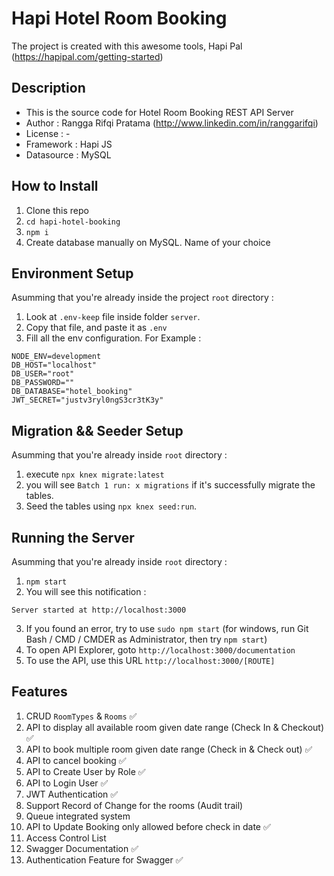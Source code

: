 # Hapi Hotel Room Booking

The project is created with this awesome tools, Hapi Pal (https://hapipal.com/getting-started)

## Description

- This is the source code for Hotel Room Booking REST API Server
- Author : Rangga Rifqi Pratama (http://www.linkedin.com/in/ranggarifqi)
- License : -
- Framework : Hapi JS
- Datasource : MySQL

## How to Install

1. Clone this repo
3. `cd hapi-hotel-booking`
4. `npm i`
5. Create database manually on MySQL. Name of your choice

## Environment Setup

Asumming that you're already inside the project `root` directory : 
1. Look at `.env-keep` file inside folder `server`.
2. Copy that file, and paste it as `.env`
3. Fill all the env configuration. For Example :
```
NODE_ENV=development
DB_HOST="localhost"
DB_USER="root"
DB_PASSWORD=""
DB_DATABASE="hotel_booking"
JWT_SECRET="justv3ryl0ngS3cr3tK3y"
```

## Migration && Seeder Setup
Asumming that you're already inside `root` directory :
1. execute `npx knex migrate:latest`
2. you will see `Batch 1 run: x migrations` if it's successfully migrate the tables.
3. Seed the tables using `npx knex seed:run`.

## Running the Server
Asumming that you're already inside `root` directory :

1. `npm start`
2. You will see this notification : 
```
Server started at http://localhost:3000
```
3. If you found an error, try to use `sudo npm start` (for windows, run Git Bash / CMD / CMDER as Administrator, then try `npm start`)
4. To open API Explorer, goto `http://localhost:3000/documentation`
5. To use the API, use this URL `http://localhost:3000/[ROUTE]`

## Features
1. CRUD `RoomTypes` & `Rooms` :white_check_mark:
2. API to display all available room given date range (Check In & Checkout) :white_check_mark:
3. API to book multiple room given date range (Check in & Check out) :white_check_mark:
4. API to cancel booking :white_check_mark:
5. API to Create User by Role :white_check_mark:
6. API to Login User :white_check_mark:
7. JWT Authentication :white_check_mark:
8. Support Record of Change for the rooms (Audit trail)
9. Queue integrated system
10. API to Update Booking only allowed before check in date :white_check_mark:
11. Access Control List
12. Swagger Documentation :white_check_mark:
13. Authentication Feature for Swagger :white_check_mark:
